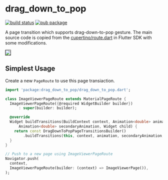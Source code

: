 # drag_down_to_pop

[![build status](https://api.travis-ci.com/nekocode/drag-down-to-pop-flutter.svg)](https://travis-ci.com/nekocode/drag-down-to-pop-flutter) [![pub package](https://img.shields.io/pub/v/drag_down_to_pop.svg)](https://pub.dev/packages/drag_down_to_pop)

A page transition which supports drag-down-to-pop gesture. The main source code is copied from the [cupertino/route.dart](https://github.com/flutter/flutter/blob/master/packages/flutter/lib/src/cupertino/route.dart) in Flutter SDK with some modifications.

<kbd><img border="1" src="https://github.com/nekocode/drag-down-to-pop-flutter/blob/master/image/preview.gif?raw=true"></img></kbd>

## Simplest Usage

Create a new `PageRoute` to use this page transiaction.

```dart
import 'package:drag_down_to_pop/drag_down_to_pop.dart';

class ImageViewerPageRoute extends MaterialPageRoute {
  ImageViewerPageRoute({@required WidgetBuilder builder})
      : super(builder: builder);

  @override
  Widget buildTransitions(BuildContext context, Animation<double> animation,
      Animation<double> secondaryAnimation, Widget child) {
    return const DragDownToPopPageTransitionsBuilder()
        .buildTransitions(this, context, animation, secondaryAnimation, child);
  }
}

// Push to a new page using ImageViewerPageRoute
Navigator.push(
  context,
  ImageViewerPageRoute(builder: (context) => ImageViewerPage()),
);
```
